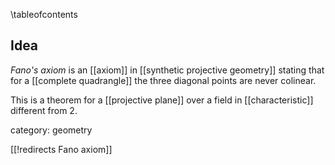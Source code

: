 
\tableofcontents


## Idea

*Fano's axiom* is an [[axiom]] in [[synthetic projective geometry]] stating that for a [[complete quadrangle]] the three diagonal points are never colinear.

This is a theorem for a [[projective plane]] over a field in [[characteristic]] different from $2$.

category: geometry

[[!redirects Fano axiom]]